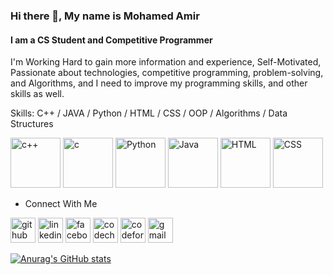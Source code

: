 ### Hi there 👋, My name is Mohamed Amir
#### I am a CS Student and Competitive Programmer

I'm Working Hard to gain more information and experience, Self-Motivated, Passionate about
technologies, competitive programming, problem-solving, and Algorithms, and I need to
improve my programming skills, and other skills as well.

Skills: C++ / JAVA / Python / HTML / CSS / OOP / Algorithms / Data Structures

[<img src='https://raw.githubusercontent.com/yurijserrano/Github-Profile-Readme-Logos/f994c418a134b58c4aec11152f6a4a33fa89da26/programming%20languages/c%2B%2B.svg' alt='c++' height='80'>](https://github.com/MohamedAmirr) [<img src='https://raw.githubusercontent.com/yurijserrano/Github-Profile-Readme-Logos/f994c418a134b58c4aec11152f6a4a33fa89da26/programming%20languages/c.svg' alt='c' height='80'>](https://github.com/MohamedAmirr) [<img src='https://raw.githubusercontent.com/yurijserrano/Github-Profile-Readme-Logos/f994c418a134b58c4aec11152f6a4a33fa89da26/programming%20languages/python.svg' alt='Python' height='80'>](https://github.com/MohamedAmirr) [<img src='https://raw.githubusercontent.com/yurijserrano/Github-Profile-Readme-Logos/f994c418a134b58c4aec11152f6a4a33fa89da26/programming%20languages/java.svg' alt='Java' height='80'>](https://github.com/MohamedAmirr) [<img src='https://raw.githubusercontent.com/yurijserrano/Github-Profile-Readme-Logos/f994c418a134b58c4aec11152f6a4a33fa89da26/others/html.svg' alt='HTML' height='80'>](https://github.com/MohamedAmirr) [<img src='https://raw.githubusercontent.com/yurijserrano/Github-Profile-Readme-Logos/f994c418a134b58c4aec11152f6a4a33fa89da26/others/css.svg' alt='CSS' height='80'>](https://github.com/MohamedAmirr)

- Connect With Me


[<img src='https://asset.brandfetch.io/idZAyF9rlg/idd6TtF-kc.png?updated=1667559870304' alt='github' height='40'>](https://github.com/MohamedAmirr)  [<img src='https://asset.brandfetch.io/idJFz6sAsl/id18wpWxxf.svg?updated=1668515279827' alt='linkedin' height='40'>](https://www.linkedin.com/in/mohamed-amir-907311190//)  [<img src='https://asset.brandfetch.io/idpKX136kp/id4P3q9qSr.svg?updated=1668071013037' alt='facebook' height='40'>](https://www.facebook.com/100008907970849)  [<img src='https://asset.brandfetch.io/idM2-b7Taf/idkBLmkYia.jpeg?updated=1667565086056' alt='codechef' height='40'>](https://www.codechef.com/users/amir_1)  [<img src='https://asset.brandfetch.io/idMR4CMjcL/idPWmM8aOc.png?updated=1667564473060' alt='codeforces' height='40'>](https://codeforces.com/profile/ITADORII)  [<img src='https://asset.brandfetch.io/id5o3EIREg/id7_LpASqj.svg?updated=1671035363218' alt='gmail' height='40'>](m.elamir027@gmail.com)  

[![Anurag's GitHub stats](https://github-readme-stats.vercel.app/api?username=MohamedAmirr)](https://github.com/anuraghazra/github-readme-stats)

